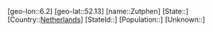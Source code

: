 ﻿---
location: [52.13,6.2]
type: City
tags:
- geo/City


SpocWebEntityId: 35856
isDeleted: false
confidential: public

---
[geo-lon::6.2]
[geo-lat::52.13]
[name::Zutphen]
[State::]
[Country::[Netherlands](geo/Continent/Europe/Netherlands.md)]
[StateId::]
[Population::]
[Unknown::]

